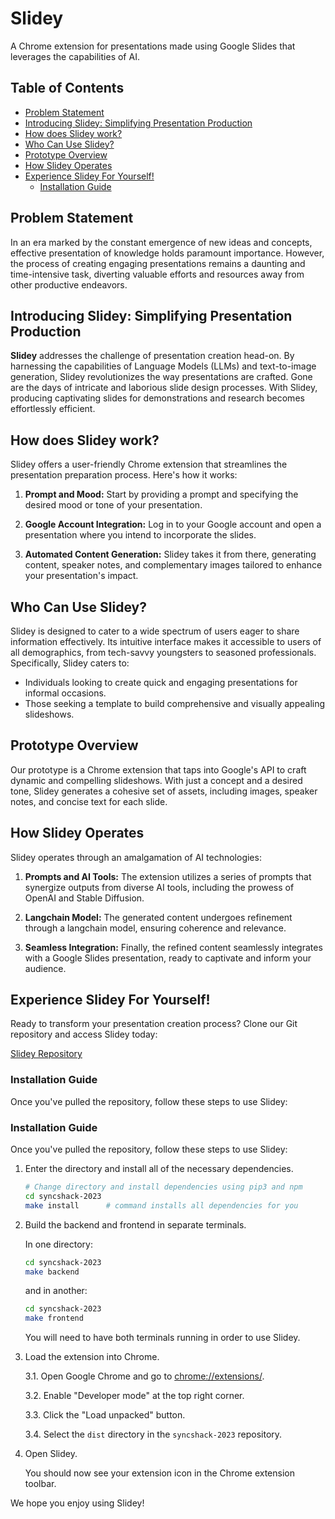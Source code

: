 # Slidey

A Chrome extension for presentations made using Google Slides that leverages the capabilities of AI.

## Table of Contents

- [Problem Statement](#problem-statement)
- [Introducing Slidey: Simplifying Presentation Production](#introducing-slidey-simplifying-presentation-production)
- [How does Slidey work?](#how-does-slidey-work)
- [Who Can Use Slidey?](#who-can-use-slidey)
- [Prototype Overview](#prototype-overview)
- [How Slidey Operates](#how-slidey-operates)
- [Experience Slidey For Yourself!](#experience-slidey-for-yourself)
    - [Installation Guide](#installation-guide)

## Problem Statement

In an era marked by the constant emergence of new ideas and concepts, effective presentation of knowledge holds paramount importance. However, the process of creating engaging presentations remains a daunting and time-intensive task, diverting valuable efforts and resources away from other productive endeavors.

## Introducing Slidey: Simplifying Presentation Production

**Slidey** addresses the challenge of presentation creation head-on. By harnessing the capabilities of Language Models (LLMs) and text-to-image generation, Slidey revolutionizes the way presentations are crafted. Gone are the days of intricate and laborious slide design processes. With Slidey, producing captivating slides for demonstrations and research becomes effortlessly efficient.

## How does Slidey work?

Slidey offers a user-friendly Chrome extension that streamlines the presentation preparation process. Here's how it works:

1. **Prompt and Mood:** Start by providing a prompt and specifying the desired mood or tone of your presentation.

2. **Google Account Integration:** Log in to your Google account and open a presentation where you intend to incorporate the slides.

3. **Automated Content Generation:** Slidey takes it from there, generating content, speaker notes, and complementary images tailored to enhance your presentation's impact.

## Who Can Use Slidey?

Slidey is designed to cater to a wide spectrum of users eager to share information effectively. Its intuitive interface makes it accessible to users of all demographics, from tech-savvy youngsters to seasoned professionals. Specifically, Slidey caters to:

- Individuals looking to create quick and engaging presentations for informal occasions.
- Those seeking a template to build comprehensive and visually appealing slideshows.

## Prototype Overview

Our prototype is a Chrome extension that taps into Google's API to craft dynamic and compelling slideshows. With just a concept and a desired tone, Slidey generates a cohesive set of assets, including images, speaker notes, and concise text for each slide.

## How Slidey Operates

Slidey operates through an amalgamation of AI technologies:

1. **Prompts and AI Tools:** The extension utilizes a series of prompts that synergize outputs from diverse AI tools, including the prowess of OpenAI and Stable Diffusion.

2. **Langchain Model:** The generated content undergoes refinement through a langchain model, ensuring coherence and relevance.

3. **Seamless Integration:** Finally, the refined content seamlessly integrates with a Google Slides presentation, ready to captivate and inform your audience.

## Experience Slidey For Yourself!

Ready to transform your presentation creation process? Clone our Git repository and access Slidey today:

[Slidey Repository](https://github.com/Ankit-0202/syncshack-2023.git)

### Installation Guide

Once you've pulled the repository, follow these steps to use Slidey:

### Installation Guide

Once you've pulled the repository, follow these steps to use Slidey:

1. Enter the directory and install all of the necessary dependencies.

    ```bash
    # Change directory and install dependencies using pip3 and npm
    cd syncshack-2023
    make install      # command installs all dependencies for you
    ```

2. Build the backend and frontend in separate terminals.

    In one directory:

    ```bash
    cd syncshack-2023
    make backend
    ```

    and in another:

    ```bash
    cd syncshack-2023
    make frontend
    ```

    You will need to have both terminals running in order to use Slidey.

3. Load the extension into Chrome.

    3.1. Open Google Chrome and go to [chrome://extensions/](chrome://extensions/).

    3.2. Enable "Developer mode" at the top right corner.

    3.3. Click the "Load unpacked" button.

    3.4. Select the `dist` directory in the `syncshack-2023` repository.

4. Open Slidey.

    You should now see your extension icon in the Chrome extension toolbar.

We hope you enjoy using Slidey!
